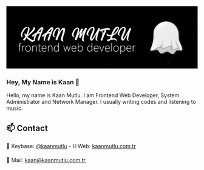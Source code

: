 <img src="https://raw.githubusercontent.com/kaanmutlu17/kaanmutlu17/master/kaan-banner.png">

### Hey, My Name is Kaan 👋

Hello, my name is Kaan Mutlu. I am Frontend Web Developer, System Administrator and Network Manager. I usually writing codes and listening to music.

## 📫 Contact

🔑 Keybase: [@kaanmutlu](https://keybase.io/kaanmutlu) - ⛓ Web: [kaanmutlu.com.tr](https://kaanmutlu.com.tr)

📧 Mail: kaan@kaanmutlu.com.tr
